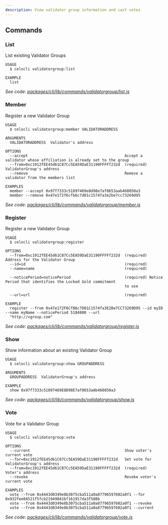 ```yaml
---
description: View validator group information and cast votes
---
```


## Commands

### List

List existing Validator Groups

```
USAGE
  $ celocli validatorgroup:list

EXAMPLE
  list
```

_See code: [packages/cli/lib/commands/validatorgroup/list.js](https://github.com/celo-org/celo-monorepo/tree/master/packages/cli/lib/commands/validatorgroup/list.js)_

### Member

Register a new Validator Group

```
USAGE
  $ celocli validatorgroup:member VALIDATORADDRESS

ARGUMENTS
  VALIDATORADDRESS  Validator's address

OPTIONS
  --accept                                           Accept a validator whose affiliation is already set to the group
  --from=0xc1912fEE45d61C87Cc5EA59DaE31190FFFFf232d  (required) ValidatorGroup's address
  --remove                                           Remove a validator from the members list

EXAMPLES
  member --accept 0x97f7333c51897469e8d98e7af8653aab468050a3
  member --remove 0x47e172f6cfb6c7d01c1574fa3e2be7cc73269d95
```

_See code: [packages/cli/lib/commands/validatorgroup/member.js](https://github.com/celo-org/celo-monorepo/tree/master/packages/cli/lib/commands/validatorgroup/member.js)_

### Register

Register a new Validator Group

```
USAGE
  $ celocli validatorgroup:register

OPTIONS
  --from=0xc1912fEE45d61C87Cc5EA59DaE31190FFFFf232d  (required) Address for the Validator Group
  --id=id                                            (required)
  --name=name                                        (required)

  --noticePeriod=noticePeriod                        (required) Notice Period that identifies the Locked Gold commitment
                                                     to use

  --url=url                                          (required)

EXAMPLE
  register --from 0x47e172F6CfB6c7D01C1574fa3E2Be7CC73269D95 --id myID --name myName --noticePeriod 5184000 --url
  "http://vgroup.com"
```

_See code: [packages/cli/lib/commands/validatorgroup/register.js](https://github.com/celo-org/celo-monorepo/tree/master/packages/cli/lib/commands/validatorgroup/register.js)_

### Show

Show information about an existing Validator Group

```
USAGE
  $ celocli validatorgroup:show GROUPADDRESS

ARGUMENTS
  GROUPADDRESS  ValidatorGroup's address

EXAMPLE
  show 0x97f7333c51897469E8D98E7af8653aAb468050a3
```

_See code: [packages/cli/lib/commands/validatorgroup/show.js](https://github.com/celo-org/celo-monorepo/tree/master/packages/cli/lib/commands/validatorgroup/show.js)_

### Vote

Vote for a Validator Group

```
USAGE
  $ celocli validatorgroup:vote

OPTIONS
  --current                                          Show voter's current vote
  --for=0xc1912fEE45d61C87Cc5EA59DaE31190FFFFf232d   Set vote for ValidatorGroup's address
  --from=0xc1912fEE45d61C87Cc5EA59DaE31190FFFFf232d  (required) Voter's address
  --revoke                                           Revoke voter's current vote

EXAMPLES
  vote --from 0x4443d0349e8b3075cba511a0a87796597602a0f1 --for 0x932fee04521f5fcb21949041bf161917da3f588b
  vote --from 0x4443d0349e8b3075cba511a0a87796597602a0f1 --revoke
  vote --from 0x4443d0349e8b3075cba511a0a87796597602a0f1 --current
```

_See code: [packages/cli/lib/commands/validatorgroup/vote.js](https://github.com/celo-org/celo-monorepo/tree/master/packages/cli/lib/commands/validatorgroup/vote.js)_
